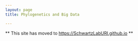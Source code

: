 ```yaml
---
layout: page
title: Phylogenetics and Big Data

---
```


** This site has moved to https://SchwartzLabURI.github.io **
